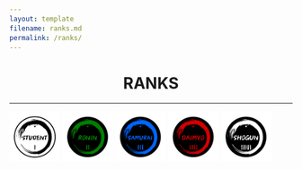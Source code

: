 ```yaml
---
layout: template
filename: ranks.md
permalink: /ranks/
---
```

<center> <h1> RANKS </h1> </center>
<hr>

<img src="/OSINTStudentLogo.svg" width="90" height="90" alt="Student"/> 
<img src="/OSINTRONINLogo.svg" width="90" height="90" alt="Ronin"/>
<img src="/OSINTSamuraiLogo.svg" width="90" height="90" alt="Samurai"/>
<img src="/OSINTDaimyoLogo.svg" width="90" height="90" alt="Daimyo"/>
<img src="/OSINTShogunLogo.svg" width="90" height="90" alt="Shogun"/>
